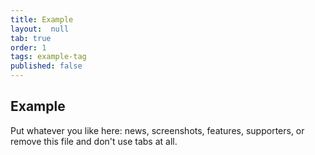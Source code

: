 ```yaml
---
title: Example
layout:  null
tab: true
order: 1
tags: example-tag
published: false
---
```


## Example

Put whatever you like here: news, screenshots, features, supporters, or remove this file and don't use tabs at all.
